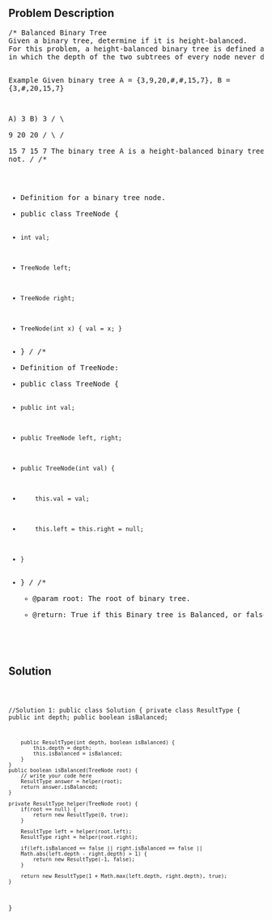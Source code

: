 <!--
<style>
  body { font-family: Arial, sans-serif; }
  .container { max-width: 100%; margin: auto; padding: 20px; }
  .comment-block { background-color: #f9f9f9; padding: 10px; border-left: 5px solid #ccc; max-width: 500px; margin: auto; word-wrap: break-word; white-space: pre-wrap; }
  .code-block { background-color: #f4f4f4; padding: 10px; border: 1px solid #ddd; }
</style>
-->

<div class='container'>
<h2>Problem Description</h2>
<div class='comment-block'>
<pre>
/* Balanced Binary Tree
Given a binary tree, determine if it is height-balanced.
For this problem, a height-balanced binary tree is defined as a binary tree 
in which the depth of the two subtrees of every node never differ by more than 1.

Example
Given binary tree A = {3,9,20,#,#,15,7}, B = {3,#,20,15,7}

A)  3            B)    3 
   / \                  \
  9  20                 20
    /  \                / \
   15   7              15  7
The binary tree A is a height-balanced binary tree, but B is not.
*/
/**
 * Definition for a binary tree node.
 * public class TreeNode {
 *     int val;
 *     TreeNode left;
 *     TreeNode right;
 *     TreeNode(int x) { val = x; }
 * }
 */
/**
 * Definition of TreeNode:
 * public class TreeNode {
 *     public int val;
 *     public TreeNode left, right;
 *     public TreeNode(int val) {
 *         this.val = val;
 *         this.left = this.right = null;
 *     }
 * }
 */
    /**
     * @param root: The root of binary tree.
     * @return: True if this Binary tree is Balanced, or false.
     */
</pre>
</div>

<h2>Solution</h2>
<div class='code-block'>
<pre><code class='language-java'>

//Solution 1:
public class Solution {
    private class ResultType {
        public int depth;
        public boolean isBalanced;
        
        public ResultType(int depth, boolean isBalanced) {
            this.depth = depth;
            this.isBalanced = isBalanced;
        }
    }
    public boolean isBalanced(TreeNode root) {
        // write your code here
        ResultType answer = helper(root);
        return answer.isBalanced;
    }
    
    private ResultType helper(TreeNode root) {
        if(root == null) {
            return new ResultType(0, true);
        }
        
        ResultType left = helper(root.left);
        ResultType right = helper(root.right);
        
        if(left.isBalanced == false || right.isBalanced == false || 
        Math.abs(left.depth - right.depth) > 1) {
            return new ResultType(-1, false);
        }
        
        return new ResultType(1 + Math.max(left.depth, right.depth), true);
    }
}</code></pre>
</div>
</div>
